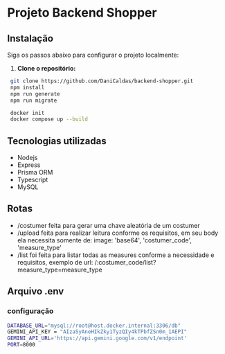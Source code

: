 # Projeto Backend Shopper
## Instalação
Siga os passos abaixo para configurar o projeto localmente:
1. **Clone o repositório:**
   
  ```bash
   git clone https://github.com/DaniCaldas/backend-shopper.git
   npm install
   npm run generate
   npm run migrate
  
   docker init
   docker compose up --build
  ```
## Tecnologias utilizadas
- Nodejs
- Express
- Prisma ORM
- Typescript
- MySQL

## Rotas
- /costumer  feita para gerar uma chave aleatória de um costumer
- /upload   feita para realizar leitura conforme os requisitos, em seu body ela necessita somente de: image: 'base64', 'costumer_code', 'measure_type'
- /list     foi feita para listar todas as measures conforme a necessidade e requisitos, exemplo de url: /:costumer_code/list?measure_type=measure_type

## Arquivo .env
### configuração
  ```bash
DATABASE_URL="mysql://root@host.docker.internal:3306/db"
GEMINI_API_KEY = "AIzaSyAneHIkZky1TyzQIy4kTPbfZSn0m_1AEPI"
GEMINI_API_URL='https://api.gemini.google.com/v1/endpoint'
PORT=8000
  ```
